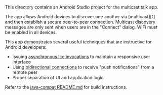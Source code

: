This directory contains an Android Studio project for the multicast talk
app.

The app allows Android devices to discover one another via [multicast][1] and
then establish a secure peer-to-peer connection. Multicast discovery
messages are only sent when users are in the "Connect" dialog. WiFi must
be enabled in all devices.

This app demonstrates several useful techniques that are instructive for
Android developers:

 * Issuing [asynchronous Ice invocations][2] to maintain a responsive user
   interface
 * Using [bidirectional connections][3] to receive "push notifications" from
   a remote peer
 * Proper separation of UI and application logic

Refer to the [java-compat README.md](../../README.md) for build instructions.

[2]: https://doc.zeroc.com/ice/3.7/client-side-features/datagram-invocations
[2]: https://doc.zeroc.com/ice/3.7/language-mappings/java-compat-mapping/client-side-slice-to-java-compat-mapping/asynchronous-method-invocation-ami-in-java-compat
[3]: https://doc.zeroc.com/ice/3.7/client-server-features/connection-management/bidirectional-connections

